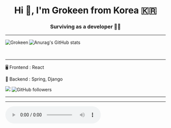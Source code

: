 

<h1 align="center">Hi 👋, I'm Grokeen from Korea 🇰🇷</h1>
<h3 align="center">Surviving as a developer 🧗‍♀️</h3>  

----

<p><img align="left" src="https://github-readme-stats.vercel.app/api/top-langs?username=Grokeen&show_icons=true&locale=en&layout=compact" alt="Grokeen" /></p>


![Anurag's GitHub stats](https://github-readme-stats.vercel.app/api?username=Grokeen&show_icons=true&theme=radical)<!-- 깃허브 상태 표시 -->

<br/>



<!--

📌 [포트폴리오](/portfolio.md)

📌 [PDF 다운로드](https://drive.google.com/file/d/1kXj9weLHKVow_333rESxEHxEiERa0n4B/view?usp=sharing)

📌 [메일 보내기](mailto:ygreen0516@gmail.com)

-->

----

🖥️ Frontend : React

🔌 Backend : Spring, Django



![](https://komarev.com/ghpvc/?username=Grokeen&style=flat-square)
![GitHub followers](https://img.shields.io/github/followers/Grokeen?style=social)



<!-- 깃허브 커밋 -->
<!-- ![Twitter Follow](https://img.shields.io/twitter/follow/groke_en) -->


----
<!-- 백준 알고리즘 레벨 -->
<!-- [![Solved.ac프로필](http://mazassumnida.wtf/api/v2/generate_badge?boj=ygreen0516)](https://solved.ac/ygreen0516) -->


----



<audio src="/mp3/아이스크림_mc몽.mp3" controls autoplay></audio>